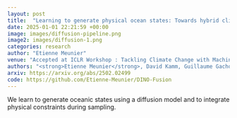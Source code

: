 ```yaml
---
layout: post
title:  "Learning to generate physical ocean states: Towards hybrid climate modeling."
date: 2025-01-01 22:21:59 +00:00
image: images/diffusion-pipeline.png
image2: images/diffusion-1.png
categories: research
author: "Etienne Meunier"
venue: "Accepted at ICLR Workshop : Tackling Climate Change with Machine Learning "
authors: "<strong>Etienne Meunier</strong>, David Kamm, Guillaume Gachon, Redouane Lguensat and Julie Deshayes"
arxiv: https://arxiv.org/abs/2502.02499
code: https://github.com/Etienne-Meunier/DINO-Fusion
---
```

We learn to generate oceanic states using a diffusion model and to integrate physical constraints during sampling.
